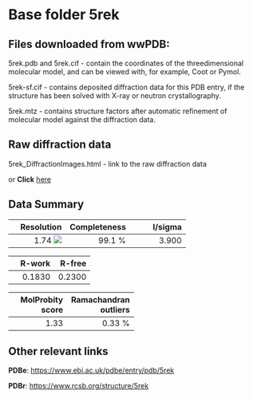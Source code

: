 # Base folder 5rek

## Files downloaded from wwPDB:

5rek.pdb and 5rek.cif - contain the coordinates of the threedimensional molecular model, and can be viewed with, for example, Coot or Pymol.

5rek-sf.cif - contains deposited diffraction data for this PDB entry, if the structure has been solved with X-ray or neutron crystallography.

5rek.mtz - contains structure factors after automatic refinement of molecular model against the diffraction data.

## Raw diffraction data

5rek_DiffractionImages.html - link to the raw diffraction data 

or **Click** [here](https://zenodo.org/record/3730929) 

## Data Summary
|   | Resolution | Completeness| I/sigma |
|---|-------------:|----------------:|--------------:|
|   |1.74 ![](https://github.com/thorn-lab/coronavirus_structural_task_force/blob/master/outreach/ang.svg)|99.1  %|<img width=50/>3.900|

|   | **R-work**| **R-free**   
|---|-------------:|----------------:|           
||0.1830|0.2300|

|   |**MolProbity<br>score**| **Ramachandran<br>outliers** 
|---|-------------:|----------------:|
||1.33|0.33 %|

## Other relevant links 
**PDBe**:  https://www.ebi.ac.uk/pdbe/entry/pdb/5rek
 
**PDBr**: https://www.rcsb.org/structure/5rek 

